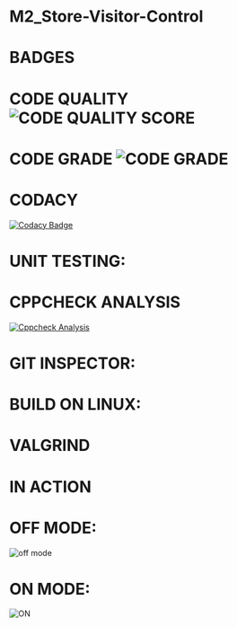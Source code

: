 # M2_Store-Visitor-Control

# BADGES
# CODE QUALITY ![CODE QUALITY SCORE]()
# CODE GRADE ![CODE GRADE]()

# CODACY
[![Codacy Badge](https://app.codacy.com/project/badge/Grade/db2416a6844f4dbd8aa640fb1b77cce6)](https://www.codacy.com/gh/Gokul-4072/M2_Store-Visitor-Control/dashboard?utm_source=github.com&amp;utm_medium=referral&amp;utm_content=Gokul-4072/M2_Store-Visitor-Control&amp;utm_campaign=Badge_Grade)

# UNIT TESTING:

# CPPCHECK ANALYSIS
[![Cppcheck Analysis](https://github.com/Gokul-4072/M2_Store-Visitor-Control/actions/workflows/c-cppcheck%20analysis.yml/badge.svg)](https://github.com/Gokul-4072/M2_Store-Visitor-Control/actions/workflows/c-cppcheck%20analysis.yml)

# GIT INSPECTOR:

# BUILD ON LINUX:

# VALGRIND

# IN ACTION

# OFF MODE:
![off mode](https://user-images.githubusercontent.com/101783839/164443167-91a7a8bd-422d-4a3c-8a20-45790aee7111.png)

# ON MODE:
![ON](https://user-images.githubusercontent.com/101783839/164443220-87fb3b4e-90a2-418e-b6a5-30b35c946696.png)

